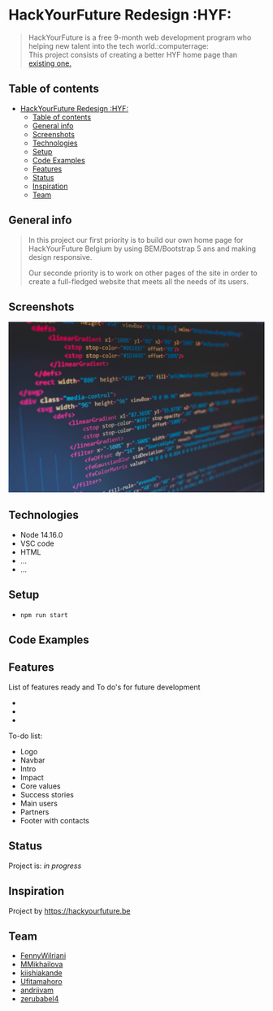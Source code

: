 # HackYourFuture Redesign :HYF:

> HackYourFuture is a free 9-month web development program who helping new
> talent into the tech world.:computerrage:  
> This project consists of creating a better HYF home page than
> [existing one.](https://hackyourfuture.be/)

## Table of contents

- [HackYourFuture Redesign :HYF:](#hackyourfuture-redesign-hyf)
  - [Table of contents](#table-of-contents)
  - [General info](#general-info)
  - [Screenshots](#screenshots)
  - [Technologies](#technologies)
  - [Setup](#setup)
  - [Code Examples](#code-examples)
  - [Features](#features)
  - [Status](#status)
  - [Inspiration](#inspiration)
  - [Team](#team)

## General info

> In this project our first priority is to build our own home page for
> HackYourFuture Belgium by using BEM/Bootstrap 5 ans and making design
> responsive.
>
> Our seconde priority is to work on other pages of the site in order to create
> a full-fledged website that meets all the needs of its users.

## Screenshots

![Example screenshot](planning/assets/screenshot.jpg)

## Technologies

- Node 14.16.0
- VSC code
- HTML
- ...
- ...

## Setup

- `npm run start`

## Code Examples

## Features

List of features ready and To do's for future development

-
-
-

To-do list:

- Logo
- Navbar
- Intro
- Impact
- Core values
- Success stories
- Main users
- Partners
- Footer with contacts

## Status

Project is: _in progress_

## Inspiration

Project by <https://hackyourfuture.be>

## Team

- [FennyWilriani](https://github.com/FennyWilriani)
- [MMikhailova](https://github.com/MMikhailova)
- [kiishiakande](https://github.com/kiishiakande)
- [Ufitamahoro](https://github.com/Ufitamahoro)
- [andriivam](https://github.com/andriivam)
- [zerubabel4](https://github.com/zerubabel4)
